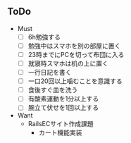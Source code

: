 ## ToDo
- Must
  - [ ] 6h勉強する
  - [ ] 勉強中はスマホを別の部屋に置く
  - [ ] 23時までにPCを切って布団に入る
  - [ ] 就寝時スマホは机の上に置く
  - [ ] 一行日記を書く
  - [ ] 一口20回以上噛むことを意識する
  - [ ] 食後すぐ皿を洗う
  - [ ] 有酸素運動を1分以上する
  - [ ] 腕立て伏せを1回以上する
- Want
  - RailsECサイト作成課題
    - カート機能実装
